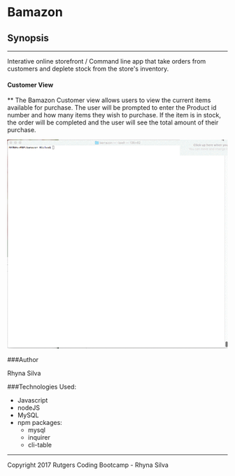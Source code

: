 # Bamazon

## Synopsis
***
Interative online storefront / Command line app that take orders from customers and deplete stock from the store's inventory.

#### Customer View 
**
The Bamazon Customer view allows users to view the current items available for purchase. The user will be prompted to enter the Product id number and how many items they wish to purchase. If the item is in stock, the order will be completed and the user will see the total amount of their purchase.

![demo](/customerView.gif)

###Author

Rhyna Silva 

###Technologies Used:

* Javascript
* nodeJS
* MySQL
* npm packages:
  *  mysql
  *  inquirer
  *  cli-table


***
Copyright 2017 Rutgers Coding Bootcamp - Rhyna Silva
